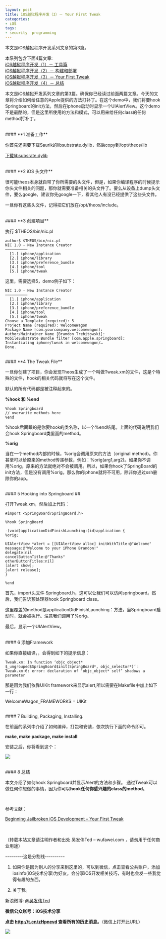 ```yaml
---
layout: post  
title: iOS越狱程序开发（3）－ Your First Tweak  
categories:  
- iOS  
tags:    
- security  programming
---   
```

 

本文是iOS越狱程序开发系列文章的第3篇。

本系列包含下面4篇文章:  
[iOS越狱程序开发（1）－ 工具篇](http://wufawei.com/2013/08/iOS-jailbroken-programming-1/)        
[iOS越狱程序开发（2）－ 构建和部署 ](http://wufawei.com/2013/08/iOS-jailbroken-programming-2/)  
[iOS越狱程序开发（3）－ Your First Tweak](http://wufawei.com/2013/08/iOS-jailbroken-programming-3/)   
[iOS越狱程序开发（4）－ 总结](http://wufawei.com/2013/08/iOS-jailbroken-programming-4/)


本文是iOS越狱开发系列文章的第3篇。确保你已经读过前面两篇文章。今天的文章将介绍如何给任意的Apple提供的方法打补丁。在这个demo中，我们将要hook Springboard的init方法，然后在iphone启动时显示一个UIAlertView。这个demo不是最酷的，但是这里所使用的方法和模式，可以用来给任何class的任何method打补丁。

<br/>
#### **1 准备工作**

你首先还需要下载Saurik的libsubstrate.dylib，然后copy到/opt/theos/lib

[下载libsubsrate.dylib](http://www.mediafire.com/?2upm53uzzj0488u)

<br/>
#### **2 iOS 头文件**

很可能theos本身就自带了你所需要的头文件，但是，如果你编译程序的时候提示你头文件相关的问题，那你就需要准备相关的头文件了。要么从设备上dump头文件，要么google，建议你先google一下，看其他人有没已经提供了这些头文件。

一旦你有这些头文件，记得把它们放在/opt/theos/include。

<br/>
#### **3 创建项目**

执行
$THEOS/bin/nic.pl

    author$ $THEOS/bin/nic.pl
    NIC 1.0 - New Instance Creator
    ——————————
      [1.] iphone/application
      [2.] iphone/library
      [3.] iphone/preference_bundle
      [4.] iphone/tool
      [5.] iphone/tweak


这里，需要选择5，demo例子如下：

    NIC 1.0 - New Instance Creator
    ——————————
      [1.] iphone/application
      [2.] iphone/library
      [3.] iphone/preference_bundle
      [4.] iphone/tool
      [5.] iphone/tweak
    Choose a Template (required): 5
    Project Name (required): WelcomeWagon 
    Package Name [com.yourcompany.welcomewagon]: 
    Author/Maintainer Name [Brandon Trebitowski]: 
    MobileSubstrate Bundle filter [com.apple.springboard]: 
    Instantiating iphone/tweak in welcomewagon/…
    Done.

<br/>
#### **4 The Tweak File**

一旦你创建了项目，你会发现Theos生成了一个叫做Tweak.xm的文件，这是个特殊的文件，hook的相关代码就将写在这个文件。

默认的所有代码都是被注释起来的。

**%hook 和 %end**

    %hook Springboard
    // overwrite methods here
    %end

%hook后面跟的是你要hook的类名称，以一个%end结尾。上面的代码说明我们会hook Springboard类里面的method。

**%orig**

当在一个method内部的时候，%orig会调用原来的方法（original method)。你甚至可以给原来的method传递参数，例如：%orig(arg1,arg2)。如果你不调用%orig，原来的方法就绝对不会被调用。所以，如果你hook了SpringBoard的init方法，但是没有调用%orig。那么你的iphone就将不可用，除非你通过ssh删除你的app。


<br/>
#### 5  Hooking into Springboard ##

打开Tweak.xm，然后加上代码：


    #import <SpringBoard/SpringBoard.h>
    
    %hook SpringBoard
    
    -(void)applicationDidFinishLaunching:(id)application {
    %orig;
    
    UIAlertView *alert = [[UIAlertView alloc] initWithTitle:@"Welcome" 
    message:@"Welcome to your iPhone Brandon!" 
    delegate:nil 
    cancelButtonTitle:@"Thanks" 
    otherButtonTitles:nil]
    [alert show];
    [alert release];
    }
    
    %end


首先，import头文件 Springboard.h，这可以让我们可以访问springboard。然后，我们告诉预处理器hook Springboard class。

这里覆盖的method是applicationDidFinishLaunching：方法，当Springboard启动时，就会被执行。注意我们调用了%orig。

最后，显示一个UIAlertView。


<br/>
#### 6 添加Framework

如果你直接编译，，会得到如下的提示信息：

    Tweak.xm: In function ‘objc_object* $_ungrouped$SpringBoard$init(SpringBoard*, objc_selector*)’:
    Tweak.xm:6: error: declaration of ‘objc_object* self’ shadows a parameter


那是因为我们依靠UIKit framework来显示alert,所以需要在Makefile中加上如下一行：

WelcomeWagon_FRAMEWORKS = UIKit


<br/>
#### 7 Building, Packaging, Installing.

在前面的系列中介绍了如何编译，打包和安装，依次执行下面的命令即可。

**make, make package, make install**

安装之后，你将看到这个：

![](http://f.cl.ly/items/3J1W0j0c1F3y081P2D2i/IMG_0001.PNG)


<br/>
#### 8 总结

本文介绍了如何hook Springboard并显示Alert的方法和步骤。
通过Tweak可以做任何你想做的事情，因为你可以**hook任何你感兴趣的class的method**。


<br/>


参考文献：

[Beginning Jailbroken iOS Development – Your First Tweak](http://brandontreb.com/beginning-jailbroken-ios-development-your-first-tweak)

<br/><br/>
（转载本站文章请注明作者和出处 吴发伟Ted – wufawei.com ，请勿用于任何商业用途）

---------这是分割线----------
<br />

1) 如果你是因为别人的分享来到这里的，可以到微信，点击查看公共账户，添加
   iosinfo(iOS技术分享)为好友，会分享iOS开发相关技巧，有时也会发一些我觉得有趣的东西。

  
2)  关于我。  

新浪微博: [@吴发伟Ted](http://weibo.com/wufawei)

**微信公众账号：iOS技术分享**

 **点击     **<http://t.cn/zHpnevd>**   查看所有的历史消息。**（微信上打开此URL）

                 
![](http://farm3.staticflickr.com/2861/8836295022_023774dd2f_m.jpg)